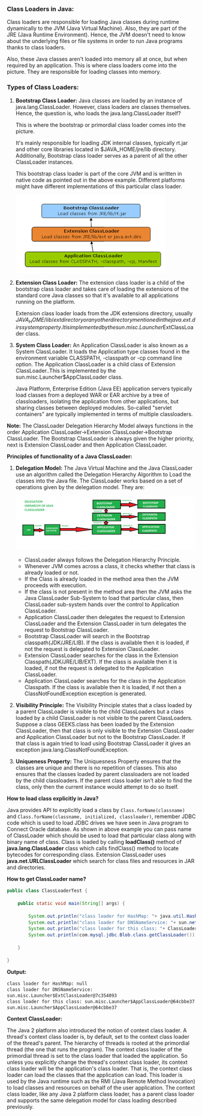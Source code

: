 ### Class Loaders in Java:

Class loaders are responsible for loading Java classes during runtime dynamically to the JVM (Java Virtual Machine). Also, they are part of the JRE (Java Runtime Environment). Hence, the JVM doesn't need to know about the underlying files or file systems in order to run Java programs thanks to class loaders.

Also, these Java classes aren't loaded into memory all at once, but when required by an application. This is where class loaders come into the picture. They are responsible for loading classes into memory.

### Types of Class Loaders:

1. **Bootstrap Class Loader:** 
	Java classes are loaded by an instance of java.lang.ClassLoader. However, class loaders are classes themselves. Hence, the question is, who loads the java.lang.ClassLoader itself?

	This is where the bootstrap or primordial class loader comes into the picture.

	It's mainly responsible for loading JDK internal classes, typically rt.jar and other core libraries located in $JAVA_HOME/jre/lib directory. Additionally, Bootstrap class loader serves as a parent of all the other ClassLoader instances.

	This bootstrap class loader is part of the core JVM and is written in native code as pointed out in the above example. Different platforms might have different implementations of this particular class loader.
	
	![ClassLoader Hierarchy](class_loader_hierarchy.png)

2. **Extension Class Loader:** 
	The extension class loader is a child of the bootstrap class loader and takes care of loading the extensions of the standard core Java classes so that it's available to all applications running on the platform.

	Extension class loader loads from the JDK extensions directory, usually $JAVA_HOME/lib/ext directory or any other directory mentioned in the java.ext.dirs system property.It is implemented by the sun.misc.Launcher$ExtClassLoader class.

3. **System Class Loader:**
	An Application ClassLoader is also known as a System ClassLoader. It loads the Application type classes found in the environment variable CLASSPATH, -classpath or -cp command line option. The Application ClassLoader is a child class of Extension ClassLoader..This is implemented by the sun.misc.Launcher$AppClassLoader class.
	
	Java Platform, Enterprise Edition (Java EE) application servers typically load classes from a deployed WAR or EAR archive by a tree of classloaders, isolating the application from other applications, but sharing classes between deployed modules. So-called "servlet containers" are typically implemented in terms of multiple classloaders.
		
**Note:** The ClassLoader Delegation Hierarchy Model always functions in the order Application ClassLoader->Extension ClassLoader->Bootstrap ClassLoader. The Bootstrap ClassLoader is always given the higher priority, next is Extension ClassLoader and then Application ClassLoader.
	
**Principles of functionality of a Java ClassLoader:**

1. **Delegation Model:** The Java Virtual Machine and the Java ClassLoader use an algorithm called the Delegation Hierarchy Algorithm to Load the classes into the Java file.
The ClassLoader works based on a set of operations given by the delegation model. They are:
		
	![ClassLoader Delegation Model](java_classloader_delegation_1.png)
	
	- ClassLoader always follows the Delegation Hierarchy Principle.
	- Whenever JVM comes across a class, it checks whether that class is already loaded or not.
	- If the Class is already loaded in the method area then the JVM proceeds with execution.
	- If the class is not present in the method area then the JVM asks the Java ClassLoader Sub-System to load that particular class, then ClassLoader sub-system hands over the control to   		Application ClassLoader.
	- Application ClassLoader then delegates the request to Extension ClassLoader and the Extension ClassLoader in turn delegates the request to Bootstrap ClassLoader.
	- Bootstrap ClassLoader will search in the Bootstrap classpath(JDK/JRE/LIB). If the class is available then it is loaded, if not the request is delegated to Extension ClassLoader.
	- Extension ClassLoader searches for the class in the Extension Classpath(JDK/JRE/LIB/EXT). If the class is available then it is loaded, if not the request is delegated to the Application ClassLoader.
	- Application ClassLoader searches for the class in the Application Classpath. If the class is available then it is loaded, if not then a ClassNotFoundException exception is generated.

2. **Visibility Principle:** The Visibility Principle states that a class loaded by a parent ClassLoader is visible to the child ClassLoaders but a class loaded by a child ClassLoader is not visible to the parent ClassLoaders. Suppose a class GEEKS.class has been loaded by the Extension ClassLoader, then that class is only visible to the Extension ClassLoader and Application ClassLoader but not to the Bootstrap ClassLoader. If that class is again tried to load using Bootstrap ClassLoader it gives an exception java.lang.ClassNotFoundException.

3. **Uniqueness Property:** The Uniquesness Property ensures that the classes are unique and there is no repetition of classes. This also ensures that the classes loaded by parent classloaders are not loaded by the child classloaders. If the parent class loader isn’t able to find the class, only then the current instance would attempt to do so itself.

**How to load class explicitly in Java?**

Java provides API to explicitly load a class by `Class.forName(classname)` and `Class.forName(classname, initialized, classloader)`, 
remember JDBC code which is used to load JDBC drives we have seen in Java program to Connect Oracle database. 
As shown in above example you can pass name of ClassLoader which should be used to load that particular class along with binary name of class. 
Class is loaded by calling **loadClass()** method of **java.lang.ClassLoader** class which calls findClass() method to locate bytecodes for corresponding class. 
Extension ClassLoader uses **java.net.URLClassLoader** which search for class files and resources in JAR and directories. 


**How to get ClassLoader name?**

```Java
public class ClassLoaderTest {

	public static void main(String[] args) {

		System.out.println("class loader for HashMap: "+ java.util.HashMap.class.getClassLoader());
		System.out.println("class loader for DNSNameService: "+ sun.net.spi.nameservice.dns.DNSNameService.class.getClassLoader());
		System.out.println("class loader for this class: "+ ClassLoaderTest.class.getClassLoader());
		System.out.println(com.mysql.jdbc.Blob.class.getClassLoader());

	}

}
```

**Output:**

```
class loader for HashMap: null
class loader for DNSNameService: sun.misc.Launcher$ExtClassLoader@7c354093
class loader for this class: sun.misc.Launcher$AppClassLoader@64cbbe37
sun.misc.Launcher$AppClassLoader@64cbbe37
```


**Context ClassLoader:**

The Java 2 platform also introduced the notion of context class loader. A thread's context class loader is, by default, set to the context class loader of the thread's parent. The hierarchy of threads is rooted at the primordial thread (the one that runs the program). The context class loader of the primordial thread is set to the class loader that loaded the application. So unless you explicitly change the thread's context class loader, its context class loader will be the application's class loader. That is, the context class loader can load the classes that the application can load. This loader is used by the Java runtime such as the RMI (Java Remote Method Invocation) to load classes and resources on behalf of the user application. The context class loader, like any Java 2 platform class loader, has a parent class loader and supports the same delegation model for class loading described previously.
